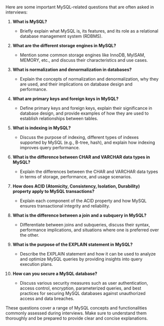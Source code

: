 Here are some important MySQL-related questions that are often asked in interviews:

1. **What is MySQL?**
   - Briefly explain what MySQL is, its features, and its role as a relational database management system (RDBMS).

2. **What are the different storage engines in MySQL?**
   - Mention some common storage engines like InnoDB, MyISAM, MEMORY, etc., and discuss their characteristics and use cases.

3. **What is normalization and denormalization in databases?**
   - Explain the concepts of normalization and denormalization, why they are used, and their implications on database design and performance.

4. **What are primary keys and foreign keys in MySQL?**
   - Define primary keys and foreign keys, explain their significance in database design, and provide examples of how they are used to establish relationships between tables.

5. **What is indexing in MySQL?**
   - Discuss the purpose of indexing, different types of indexes supported by MySQL (e.g., B-tree, hash), and explain how indexing improves query performance.

6. **What is the difference between CHAR and VARCHAR data types in MySQL?**
   - Explain the differences between the CHAR and VARCHAR data types in terms of storage, performance, and usage scenarios.

7. **How does ACID (Atomicity, Consistency, Isolation, Durability) property apply to MySQL transactions?**
   - Explain each component of the ACID property and how MySQL ensures transactional integrity and reliability.

8. **What is the difference between a join and a subquery in MySQL?**
   - Differentiate between joins and subqueries, discuss their syntax, performance implications, and situations where one is preferred over the other.

9. **What is the purpose of the EXPLAIN statement in MySQL?**
   - Describe the EXPLAIN statement and how it can be used to analyze and optimize MySQL queries by providing insights into query execution plans.

10. **How can you secure a MySQL database?**
    - Discuss various security measures such as user authentication, access control, encryption, parameterized queries, and best practices for securing MySQL databases against unauthorized access and data breaches.

These questions cover a range of MySQL concepts and functionalities commonly assessed during interviews. Make sure to understand them thoroughly and be prepared to provide clear and concise explanations.